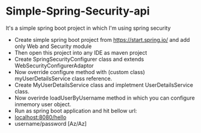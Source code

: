 # Simple-Spring-Security-api
It's a simple spring boot project in which I'm using spring security

* Create simple spring boot project from https://start.spring.io/ and add only Web and Security module
* Then open this project into any IDE as maven project
* Create SpringSecurityConfigurer class and extends WebSecurityConfigurerAdaptor
* Now override configure method with (custom class) myUserDetailsService class reference.
* Create MyUserDetailsService class and impletment UserDetailsService class. 
* Now overirde loadUserByUsername method in which you can configure inmemory user object.
* Run as spring boot application and hit bellow url:
* [localhost:8080/hello](http://localhost:8080/hello)
* username/password [Az/Az]
